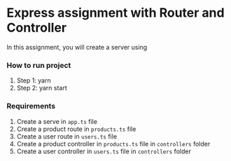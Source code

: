# Express assignment with Router and Controller

In this assignment, you will create a server using

### How to run project

1. Step 1: yarn
2. Step 2: yarn start

### Requirements

1. Create a serve in `app.ts` file
2. Create a product route in `products.ts` file
3. Create a user route in `users.ts` file
4. Create a product controller in `products.ts` file in `controllers` folder
5. Create a user controller in `users.ts` file in `controllers` folder

